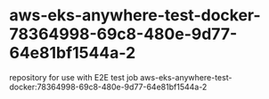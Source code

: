 # aws-eks-anywhere-test-docker-78364998-69c8-480e-9d77-64e81bf1544a-2
repository for use with E2E test job aws-eks-anywhere-test-docker:78364998-69c8-480e-9d77-64e81bf1544a-2
